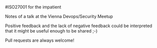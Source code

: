 #ISO27001 for the impatient

Notes of a talk at the Vienna Devops/Security Meetup

Positive feedback and the lack of negative feedback could be interpreted that it might be useful enough to be shared ;-)

Pull requests are always welcome!

